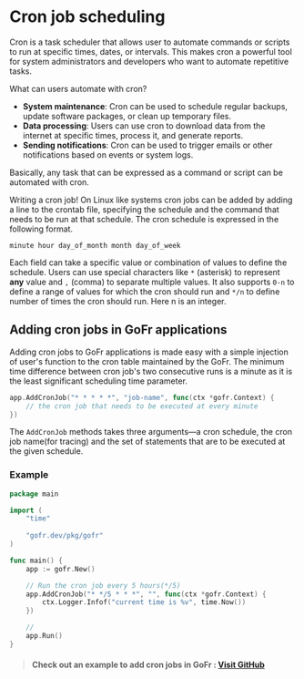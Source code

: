 # Cron job scheduling

Cron is a task scheduler that allows user to automate commands or scripts to 
run at specific times, dates, or intervals. This makes cron a powerful tool for system administrators and developers who 
want to automate repetitive tasks.

What can users automate with cron?

- **System maintenance**: Cron can be used to schedule regular backups, update software packages, or clean up temporary files.
- **Data processing**: Users can use cron to download data from the internet at specific times, process it, and generate reports.
- **Sending notifications**: Cron can be used to trigger emails or other notifications based on events or system logs.

Basically, any task that can be expressed as a command or script can be automated with cron.

Writing a cron job!
On Linux like systems cron jobs can be added by adding a line to the crontab file, specifying the schedule and the command
that needs to be run at that schedule. The cron schedule is expressed in the following format.

`minute hour day_of_month month day_of_week`

Each field can take a specific value or combination of values to define the schedule. Users can use special characters like 
`*` (asterisk) to represent **any** value and `,` (comma) to separate multiple values. It also supports `0-n` to define a
range of values for which the cron should run and `*/n` to define number of times the cron should run. Here n is an integer.

## Adding cron jobs in GoFr applications
Adding cron jobs to GoFr applications is made easy with a simple injection of user's function to the cron table maintained
by the GoFr. The minimum time difference between cron job's two consecutive runs is a minute as it is the least significant
scheduling time parameter.
```go
app.AddCronJob("* * * * *", "job-name", func(ctx *gofr.Context) {
	// the cron job that needs to be executed at every minute
})
```
The `AddCronJob` methods takes three arguments—a cron schedule, the cron job name(for tracing) and the set of statements 
that are to be executed at the given schedule.

### Example

```go
package main

import (
	"time"
	
	"gofr.dev/pkg/gofr"
)

func main() {
    app := gofr.New()

	// Run the cron job every 5 hours(*/5)
	app.AddCronJob("* */5 * * *", "", func(ctx *gofr.Context) {
		ctx.Logger.Infof("current time is %v", time.Now())
	})

	// 
	app.Run()
}
```
> #### Check out an example to add cron jobs in GoFr : [Visit GitHub](https://github.com/gofr-dev/gofr/blob/development/examples/using-cron-jobs/main.go)

